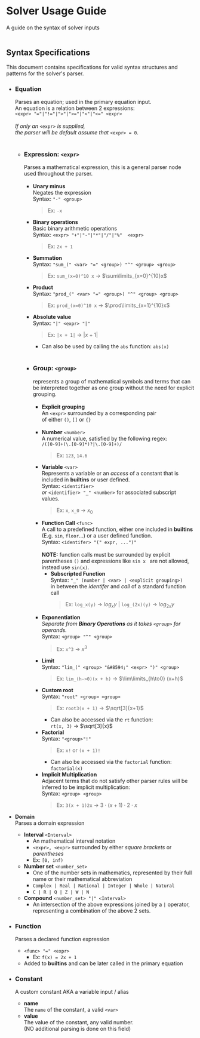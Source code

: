 # Solver Usage Guide
A guide on the syntax of solver inputs<br>
<br>
## Syntax Specifications
This document contains specifications for valid syntax structures and patterns for the solver's parser.<br>
- ### Equation
	Parses an equation; used in the primary equation input.<br>
	An equation is a relation between 2 expressions:<br>
	`<expr> "="|"!="|">"|">="|"<"|"<=" <expr>`<br><br>
	*If only an* `<expr>` *is supplied,*<br>
	*the parser will be default assume that* `<expr> = 0`.<br><br>
	- ### Expression: `<expr>`<br>
		Parses a mathematical expression, this is a general parser node<br>
		used throughout the parser.<br><br>
		- **Unary minus**<br>
			Negates the expression<br>
			Syntax: `"-" <group>`<br>
			> Ex: `-x`<br>
		- **Binary operations**<br>
			Basic binary arithmetic operations <br>
			Syntax: `<expr> "+"|"-"|"*"|"/"|"%"  <expr>` <br>
			> Ex: `2x + 1`<br>
		- **Summation**<br>
			Syntax: `"sum_(" <var> "=" <group>) "^" <group> <group>` <br>
			> Ex: `sum_(x=0)^10 x` &#8594; $\sum\limits_{x=0}^{10}x$<br>
		- **Product**<br>
			Syntax: `"prod_(" <var> "=" <group>) "^" <group> <group>` <br>
			> Ex: `prod_(x=0)^10 x` &#8594; $\prod\limits_{x=1}^{10}x$<br>
		- **Absolute value**<br>
			Syntax: `"|" <expr> "|"`<br>
			> Ex: `|x + 1|` &#8594; $|x + 1|$<br>
			- Can also be used by calling the `abs` function: `abs(x)`<br><br>
		- ### Group: `<group>`<br>
			represents a group of mathematical symbols and terms that can be interpreted together as one group without the need for explicit grouping.<br><br>
			- **Explicit grouping**<br>
				An `<expr>` surrounded by a corresponding pair<br>
				of either `()`, `[]` or `{}`<br><br>
			- **Number** `<number>`<br>
				A numerical value, satisfied by the following regex:<br>
				`/([0-9]+(\.[0-9]*)?|\.[0-9]+)/`<br>
				> Ex: `123`, `14.6`<br>
			- **Variable** `<var>`<br>
				Represents a variable or an *access* of a constant that is included in **builtins** or user defined.<br>
				Syntax: `<identifier>`<br>
				*or* `<identifier> "_" <number>` for associated subscript values.<br>
				> Ex: `x`, `x_0` &#8594; $x_0$<br>
			- **Function Call** `<func>`<br>
			A call to a predefined function, either one included in **builtins** (E.g. `sin`, `floor`...) or a user defined function.<br>
				Syntax: `<identifer> "(" expr, ...")"`<br>
				<br>
				**NOTE:** function calls must be surrounded by explicit parentheses `()` and expressions like `sin x ` are not allowed, instead use `sin(x)`.<br>
				- **Subscripted Function**<br>
                    Syntax: `"_" (number | <var> | <explicit grouping>)`<br>
                    in between the *identifer* and *call* of a standard function call<br>
                    > Ex: `log_x(y)` &#8594; $log_xy$ | `log_(2x)(y)` &#8594; $log_{2x }y$<br>
			- **Exponentiation**<br>
                *Separate from **Binary Operations** as it takes `<group>` for operands.*<br>
                Syntax: `<group> "^" <group>`<br>
                > Ex: `x^3` &#8594; $x^3$<br>
			- **Limit**<br>
                Syntax: `"lim_(" <group> "&#8594;" <expr> ")" <group>`<br>
                > Ex: `lim_(h->0)(x + h)` &#8594; $\lim\limits_{h\to0} (x+h)$<br>
			- **Custom root**<br>
                Syntax: `"root" <group> <group>`<br>
                > Ex: `root3(x + 1)` &#8594; $\sqrt[3]{x+1}$<br>
                - Can also be accessed via the `rt` function:<br>
                `rt(x, 3)` &#8594; $\sqrt[3]{x}$<br>
			- **Factorial**<br>
			    Syntax: `"<group>"!"`<br>
                > Ex: `x!` or `(x + 1)!`<br>
                - Can also be accessed via the `factorial` function: `factorial(x)`<br>
			- **Implicit Multiplication** <br>
                Adjacent terms that do not satisfy other parser rules will be inferred to be implicit multiplication:<br>
                Syntax: `<group> <group>`<br>
                > Ex: `3(x + 1)2x` &#8594; $3\cdot\left(x + 1\right)\cdot2\cdot x$<br>

- **Domain**<br>
	Parses a domain expression<br>
	- **Interval** `<Interval>`<br>
		- An mathematical interval notation<br>
		- `<expr>, <expr>` surrounded by either *square brackets* or *parentheses*<br>
		- Ex: `[0, inf)`<br>
	- **Number set** `<number_set>`<br>
		- One of the number sets in mathematics, represented by their full name or their mathematical abbreviation<br>
		- `Complex | Real | Rational | Integer | Whole | Natural`<br>
		- `C | R | Q | Z | W | N`<br>
	- **Compound** `<number_set> "|" <Interval>`<br>
		- An intersection of the above expressions joined by a `|` operator, representing a combination of the above 2 sets.<br>
- ### Function
	Parses a declared function expression<br>
	- `<func> "=" <expr>`<br>
		- Ex: `f(x) = 2x + 1`<br>
	- Added to **builtins** and can be later called in the primary equation<br>
- ### Constant
	A custom constant AKA a variable input / alias<br>
	- **name**<br>
	The `name` of the constant, a valid `<var>`<br>
	- **value**<br>
	The value of the constant, any valid number.<br>
	(NO additional parsing is done on this field)